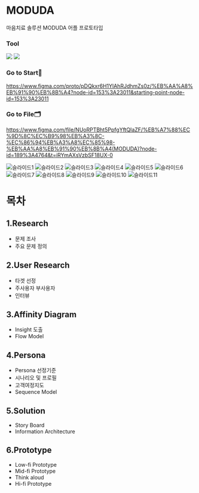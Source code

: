 # MODUDA
마음치료 솔루션 MODUDA 어플 프로토타입

### Tool
<img src="https://img.shields.io/badge/figma-F8DC75?style=for-the-badge&logo=figma&logoColor=black"> <img src="https://img.shields.io/badge/Adobe Illustrator-FF0000?style=for-the-badge&logo=Adobe Illustrator&logoColor=black">

### Go to Start🏁 ###
https://www.figma.com/proto/pDQkxr6H1YlAhRJdhmZs0z/%EB%AA%A8%EB%91%90%EB%8B%A4?node-id=153%3A23011&starting-point-node-id=153%3A23011

### Go to File🗂 ###
https://www.figma.com/file/NUoRPTBht5PpfgYftQIaZF/%EB%A7%88%EC%9D%8C%EC%B9%98%EB%A3%8C-%EC%86%94%EB%A3%A8%EC%85%98-%EB%AA%A8%EB%91%90%EB%8B%A4(MODUDA)?node-id=189%3A4764&t=iRYmAXsVzbSF18UX-0


![슬라이드1](https://user-images.githubusercontent.com/61350052/210734747-b40eeb22-7547-4f08-871c-9c5df6ac9a8a.png)
![슬라이드2](https://user-images.githubusercontent.com/61350052/210734757-4c7aae8c-5505-452b-833f-5cb7c07e990a.png)
![슬라이드3](https://user-images.githubusercontent.com/61350052/210734778-aa5d2854-788a-424c-b49d-d771cafd0190.png)
![슬라이드4](https://user-images.githubusercontent.com/61350052/210734782-b9f68706-c0a4-4f74-9717-8da374fc9d21.png)
![슬라이드5](https://user-images.githubusercontent.com/61350052/210734790-5a4b6aca-38e7-4e6c-aa2a-77035704e174.png)
![슬라이드6](https://user-images.githubusercontent.com/61350052/210734798-9f8137ea-8733-425f-bf51-96a7584934cd.png)
![슬라이드7](https://user-images.githubusercontent.com/61350052/210734805-b7d44071-9fda-42bb-85f4-61421e04a952.png)
![슬라이드8](https://user-images.githubusercontent.com/61350052/210734811-05cf9ad9-c15f-4413-9cba-8c96697c37bd.png)
![슬라이드9](https://user-images.githubusercontent.com/61350052/210734816-6917e3bc-7cf4-4f43-8152-718516d22538.png)
![슬라이드10](https://user-images.githubusercontent.com/61350052/210734831-4fb4e6e3-6294-4f49-979e-3ab1d6b6367b.png)
![슬라이드11](https://user-images.githubusercontent.com/61350052/210734837-b0d39aab-faf5-4a0a-82ca-ee1a6ac0678c.png)


# 목차
## 1.Research
- 문제 조사
- 주요 문제 정의
## 2.User Research
- 타겟 선정
- 주사용자 부사용자
- 인터뷰
## 3.Affinity Diagram
- Insight 도출
- Flow Model
## 4.Persona
- Persona 선정기준
- 시나리오 및 프로필
- 고객여정지도 
- Sequence Model
## 5.Solution
- Story Board
- Information Architecture
## 6.Prototype
- Low-fi Prototype
- Mid-fi Prototype
- Think aloud
- Hi-fi Prototype
